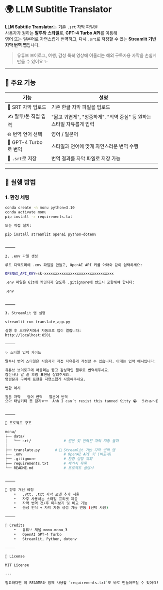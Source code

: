 # 🌍 LLM Subtitle Translator

**LLM Subtitle Translator**는 기존 `.srt` 자막 파일을  
사용자가 원하는 **말투와 스타일**로, **GPT-4 Turbo API**를 이용해  
영어 또는 일본어로 자연스럽게 번역하고, 다시 `.srt`로 저장할 수 있는 **Streamlit 기반 자막 번역 앱**입니다.

> 유튜브 브이로그, 여행, 감성 룩북 영상에 어울리는 해외 구독자용 자막을 손쉽게 만들 수 있어요 ✨

---

## 🧠 주요 기능

| 기능 | 설명 |
|------|------|
| 📂 SRT 자막 업로드 | 기존 한글 자막 파일을 업로드 |
| ✍️ 말투/톤 직접 입력 | "짧고 귀엽게", "정중하게", "직역 중심" 등 원하는 스타일 자유롭게 입력 |
| 🌐 번역 언어 선택 | 영어 / 일본어 |
| 🤖 GPT-4 Turbo로 번역 | 스타일과 언어에 맞게 자연스러운 번역 수행 |
| 💾 `.srt`로 저장 | 번역 결과를 자막 파일로 저장 가능 |

---

## 🚀 실행 방법

### 1. 환경 세팅

```bash
conda create -n monu python=3.10
conda activate monu
pip install -r requirements.txt

또는 직접 설치:

pip install streamlit openai python-dotenv


⸻

2. .env 파일 생성

루트 디렉토리에 .env 파일을 만들고, OpenAI API 키를 아래와 같이 입력하세요:

OPENAI_API_KEY=sk-xxxxxxxxxxxxxxxxxxxxxxxxxxxxxxxx

.env 파일은 Git에 커밋되지 않도록 .gitignore에 반드시 포함해야 합니다:

.env


⸻

3. Streamlit 앱 실행

streamlit run translate_app.py

실행 후 브라우저에서 자동으로 앱이 열립니다:
http://localhost:8501

⸻

✨ 스타일 입력 가이드

말투나 번역 스타일은 사용자가 직접 자유롭게 작성할 수 있습니다. 아래는 입력 예시입니다:

유튜브 브이로그에 어울리는 짧고 감성적인 말투로 번역해주세요.  
감탄사나 말 끝 흐림 표현을 살려주세요.  
명령문과 구어체 표현을 자연스럽게 사용해주세요.

변환 예시

원문 자막	영어 번역	일본어 번역
으아 태닝키티 못 참지ㅠㅠ	Ahh I can’t resist this tanned Kitty 😭	うわぁ〜日焼けキティ、我慢できない〜ㅠㅠ


⸻

📁 프로젝트 구조

monu/
├── data/
│   └── srt/               # 원본 및 번역된 자막 저장 폴더
│
├── translate.py       # 🧠 Streamlit 기반 자막 번역 앱
├── .env                   # OpenAI API 키 (비공개)
├── .gitignore             # 환경 설정 제외
├── requirements.txt       # 패키지 목록
└── README.md              # 프로젝트 설명서


⸻

📌 향후 개선 예정
	•	.vtt, .txt 자막 포맷 추가 지원
	•	자주 사용하는 스타일 프리셋 제공
	•	자막 번역 전/후 미리보기 및 비교 기능
	•	음성 인식 + 자막 자동 생성 기능 연동 (선택 사항)

⸻

🧡 Credits
	•	유튜브 채널 monu.monu_3
	•	OpenAI GPT-4 Turbo
	•	Streamlit, Python, dotenv

⸻

📄 License

MIT License

---

필요하다면 이 README와 함께 사용할 `requirements.txt`도 바로 만들어드릴 수 있어요!